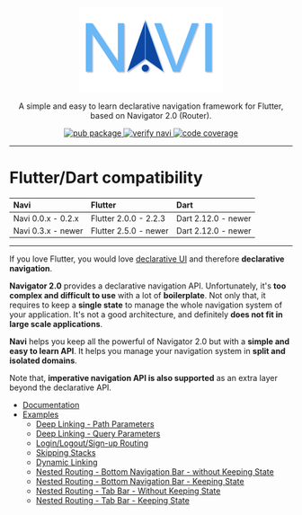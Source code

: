 <div align="center">
  <a href="https://pub.dev/packages/navi">
    <img src="https://raw.githubusercontent.com/zenonine/navi/master/assets/navi-logo-shadow.png" alt="Navi" height="150" />
  </a>

  <p>
    A simple and easy to learn declarative navigation framework for Flutter, based on Navigator 2.0 (Router).
  </p>

  <div>
    <a href="https://pub.dev/packages/navi">
      <img src="https://img.shields.io/pub/v/navi.svg" alt="pub package">
    </a>
    <a href="https://github.com/zenonine/navi/actions/workflows/verify-navi.yml">
      <img src="https://github.com/zenonine/navi/actions/workflows/verify-navi.yml/badge.svg?branch=master" alt="verify navi">
    </a>
    <a href="https://codecov.io/gh/zenonine/navi" target="_blank">
      <img src="https://codecov.io/gh/zenonine/navi/branch/master/graph/badge.svg?token=VSDR3PEJJG" alt="code coverage"/>
    </a>
  </div>
</div>

---

# Flutter/Dart compatibility

| Navi               | Flutter               | Dart                |
| :----------------- | :-------------------- | :------------------ |
| Navi 0.0.x - 0.2.x | Flutter 2.0.0 - 2.2.3 | Dart 2.12.0 - newer |
| Navi 0.3.x - newer | Flutter 2.5.0 - newer | Dart 2.12.0 - newer |

---

If you love Flutter, you would love [declarative UI](https://flutter.dev/docs/get-started/flutter-for/declarative) and
therefore **declarative navigation**.

**Navigator 2.0** provides a declarative navigation API. Unfortunately, it's **too complex and difficult to use** with a
lot of **boilerplate**. Not only that, it requires to keep a **single state** to manage the whole navigation system of
your application. It's not a good architecture, and definitely **does not fit in large scale applications**.

**Navi** helps you keep all the powerful of Navigator 2.0 but with a **simple and easy to learn API**. It helps you
manage your navigation system in **split and isolated domains**.

Note that, **imperative navigation API is also supported** as an extra layer beyond the declarative API.

* [Documentation](navi)
* [Examples](examples)
  * [Deep Linking - Path Parameters](examples/uxr/1-deep-linking-path-parameters)
  * [Deep Linking - Query Parameters](examples/uxr/2-deep-linking-query-parameters)
  * [Login/Logout/Sign-up Routing](examples/uxr/3-sign-in-routing)
  * [Skipping Stacks](examples/uxr/5-skipping-stacks)
  * [Dynamic Linking](examples/uxr/6-dynamic-linking)
  * [Nested Routing - Bottom Navigation Bar - without Keeping State](examples/bottom-navigation-bar-without-keeping-state)
  * [Nested Routing - Bottom Navigation Bar - Keeping State](examples/bottom-navigation-bar-keeping-state)
  * [Nested Routing - Tab Bar - Without Keeping State](examples/tab-bar-without-keeping-state)
  * [Nested Routing - Tab Bar - Keeping State](examples/tab-bar-keeping-state)
